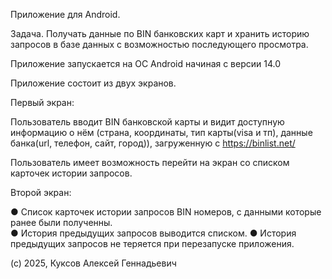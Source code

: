Приложение для Android.

Задача. Получать данные по BIN банковских карт и хранить историю запросов в базе данных 
с возможностью последующего просмотра.

Приложение запускается на ОС Android начиная с версии 14.0

Приложение состоит из двух экранов.

Первый экран: 
 
Пользователь вводит BIN банковской карты и видит доступную информацию о нём 
(страна, координаты, тип карты(visa и тп), данные банка(url, телефон, сайт, город)),
загруженную с https://binlist.net/ 
  
Пользователь имеет возможность перейти на экран со списком карточек истории запросов. 
 
Второй экран: 
 
●	Список карточек истории запросов BIN номеров, с данными которые ранее были полученны.  
●	История предыдущих запросов выводится списком. 
●	История предыдущих запросов не теряется при перезапуске приложения. 

(с) 2025, Куксов Алексей Геннадьевич